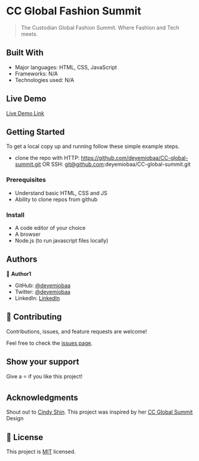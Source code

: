 # CC Global Fashion Summit

> The Custodian Global Fashion Summit. Where Fashion and Tech meets.


## Built With

- Major languages: HTML, CSS, JavaScript
- Frameworks: N/A
- Technologies used: N/A

## Live Demo

[Live Demo Link](https://deyemiobaa.github.io/CC-global-summit/)


## Getting Started

To get a local copy up and running follow these simple example steps.
- clone the repo with HTTP: https://github.com/deyemiobaa/CC-global-summit.git  OR SSH: git@github.com:deyemiobaa/CC-global-summit.git

### Prerequisites
- Understand basic HTML, CSS and JS
- Ability to clone repos from github

### Install

- A code editor of your choice
- A browser
- Node.js (to run javascript files locally)


## Authors

👤 **Author1**

- GitHub: [@deyemiobaa](https://github.com/deyemiobaa)
- Twitter: [@deyemiobaa](https://twitter.com/deyemiobaa)
- LinkedIn: [LinkedIn](https://linkedin.com/in/sodiqa)


## 🤝 Contributing

Contributions, issues, and feature requests are welcome!

Feel free to check the [issues page](https://github.com/deyemiobaa/CC-global-summit/issues).

## Show your support

Give a ⭐️ if you like this project!

## Acknowledgments

Shout out to [Cindy Shin](https://www.behance.net/adagio07). This project was inspired by her [CC Global Summit](https://www.behance.net/gallery/29845175/CC-Global-Summit-2015) Design

## 📝 License

This project is [MIT](LICENSE) licensed.

